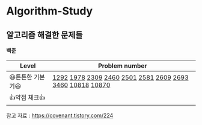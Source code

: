 # Algorithm-Study

## 알고리즘 해결한 문제들  
**백준**

| Level       | Problem number                                                                                                                                                                  |
| ---------- | ------------------------------------------------------------------------------------------------------------------------------------------------------------------------- |
| 😃튼튼한 기본기😃 | [1292](BOJ/1292.py) [1978](BOJ/1978.py) [2309](BOJ/2309.py) [2460](BOJ/2460.py) [2501](BOJ/2501.py) [2581](BOJ/2581.py) [2609](BOJ/2609.py) [2693](BOJ/2693.py) [3460](BOJ/3460.py) [10818](BOJ/10818.py) [10870](BOJ/10870.py)                                                       |
| 👍약점 체크👍 |                                  |

참고 자료 : https://covenant.tistory.com/224

